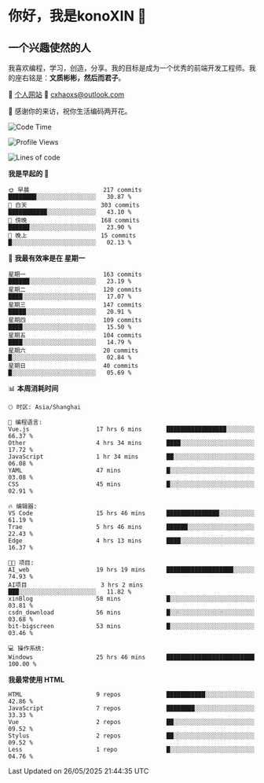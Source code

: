 <!--
**konoXIN/konoXIN** is a ✨ _special_ ✨ repository because its `README.md` (this file) appears on your GitHub profile.

Here are some ideas to get you started:

- 🔭 I’m currently working on ...
- 🌱 I’m currently learning ...
- 👯 I’m looking to collaborate on ...
- 🤔 I’m looking for help with ...
- 💬 Ask me about ...
- 📫 How to reach me: ...
- 😄 Pronouns: ...
- ⚡ Fun fact: ...
-->
# 你好，我是konoXIN 👋
## 一个兴趣使然的人

我喜欢编程，学习，创造，分享。我的目标是成为一个优秀的前端开发工程师。我的座右铭是：**文质彬彬，然后而君子**。

📄 [个人网站](https://www.konoxin.top/)  📮 cxhaoxs@outlook.com
    
👋 感谢你的来访，祝你生活编码两开花。
 <!--START_SECTION:waka-->
![Code Time](http://img.shields.io/badge/Code%20Time-2%2C199%20hrs%2053%20mins-blue)

![Profile Views](http://img.shields.io/badge/%E4%B8%AA%E4%BA%BA%E8%B5%84%E6%96%99%E8%A7%82%E7%9C%8B%E6%AC%A1%E6%95%B0-0-blue)

![Lines of code](https://img.shields.io/badge/%E4%BB%8E%E3%80%8CHello%20World%E3%80%8D%E8%B5%B7%E6%88%91%E5%B7%B2%E7%BB%8F%E5%86%99%E4%BA%86-318.2%20thousand%20%E8%A1%8C%E4%BB%A3%E7%A0%81-blue)

**我是早起的 🐤** 

```text
🌞 早晨                     217 commits         ████████░░░░░░░░░░░░░░░░░   30.87 % 
🌆 白天                     303 commits         ███████████░░░░░░░░░░░░░░   43.10 % 
🌃 傍晚                     168 commits         ██████░░░░░░░░░░░░░░░░░░░   23.90 % 
🌙 晚上                     15 commits          █░░░░░░░░░░░░░░░░░░░░░░░░   02.13 % 
```
📅 **我最有效率是在 星期一** 

```text
星期一                      163 commits         ██████░░░░░░░░░░░░░░░░░░░   23.19 % 
星期二                      120 commits         ████░░░░░░░░░░░░░░░░░░░░░   17.07 % 
星期三                      147 commits         █████░░░░░░░░░░░░░░░░░░░░   20.91 % 
星期四                      109 commits         ████░░░░░░░░░░░░░░░░░░░░░   15.50 % 
星期五                      104 commits         ████░░░░░░░░░░░░░░░░░░░░░   14.79 % 
星期六                      20 commits          █░░░░░░░░░░░░░░░░░░░░░░░░   02.84 % 
星期日                      40 commits          █░░░░░░░░░░░░░░░░░░░░░░░░   05.69 % 
```


📊 **本周消耗时间** 

```text
🕑︎ 时区: Asia/Shanghai

💬 编程语言: 
Vue.js                   17 hrs 6 mins       █████████████████░░░░░░░░   66.37 % 
Other                    4 hrs 34 mins       ████░░░░░░░░░░░░░░░░░░░░░   17.72 % 
JavaScript               1 hr 34 mins        ██░░░░░░░░░░░░░░░░░░░░░░░   06.08 % 
YAML                     47 mins             █░░░░░░░░░░░░░░░░░░░░░░░░   03.08 % 
CSS                      45 mins             █░░░░░░░░░░░░░░░░░░░░░░░░   02.91 % 

🔥 编辑器: 
VS Code                  15 hrs 46 mins      ███████████████░░░░░░░░░░   61.19 % 
Trae                     5 hrs 46 mins       ██████░░░░░░░░░░░░░░░░░░░   22.43 % 
Edge                     4 hrs 13 mins       ████░░░░░░░░░░░░░░░░░░░░░   16.37 % 

🐱‍💻 项目: 
AI_web                   19 hrs 19 mins      ███████████████████░░░░░░   74.93 % 
AI项目                     3 hrs 2 mins        ███░░░░░░░░░░░░░░░░░░░░░░   11.82 % 
xinBlog                  58 mins             █░░░░░░░░░░░░░░░░░░░░░░░░   03.81 % 
csdn_download            56 mins             █░░░░░░░░░░░░░░░░░░░░░░░░   03.68 % 
bit-bigscreen            53 mins             █░░░░░░░░░░░░░░░░░░░░░░░░   03.46 % 

💻 操作系统: 
Windows                  25 hrs 46 mins      █████████████████████████   100.00 % 
```

**我最常使用 HTML** 

```text
HTML                     9 repos             ███████████░░░░░░░░░░░░░░   42.86 % 
JavaScript               7 repos             ████████░░░░░░░░░░░░░░░░░   33.33 % 
Vue                      2 repos             ██░░░░░░░░░░░░░░░░░░░░░░░   09.52 % 
Stylus                   2 repos             ██░░░░░░░░░░░░░░░░░░░░░░░   09.52 % 
Less                     1 repo              █░░░░░░░░░░░░░░░░░░░░░░░░   04.76 % 
```




 Last Updated on 26/05/2025 21:44:35 UTC
<!--END_SECTION:waka-->
